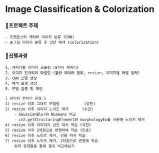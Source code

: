 # Image Classification & Colorization

### 🐤프로젝트 주제

    - 포켓몬스터 캐릭터 이미지 분류 (CNN)
    - 손그림 이미지 분류 후 간단 채색 (colorization)
    
### 🐤진행과정
    1. 캐릭터별 이미지 크롤링 (8가지 캐릭터)
    2. 이미지 전처리와 라벨링 (불량 데이터 정리, resize, 이미지별 라벨 입력)
    3. CNN 모델 생성
    4. 채색 모델 생성
    5. 모델 검증 및 확인
    
    [ 이미지 전처리 유형 ]
    1) resize 이후 그대로 모델링           (성진)
    2) resize 이후 이미지 노이즈 제거      (수진)
        - GaussianBlur와 NLmeans 비교
        - cv2.getStructuringElement와 morphologyEx를 사용해 노이즈 제거 
    4) resize 이후 이미지의 선만 따서 학습 (석찬)
    5) resize 이후 2차원으로 변경하여 학습 (민중)
    6) resize 이후 노이즈 제거, 선을 따서 학습
    7) resize 이후 노이즈 제거, 2차원으로 변경해 학습
        위의 유형들을 통해 결과 비교해보기
